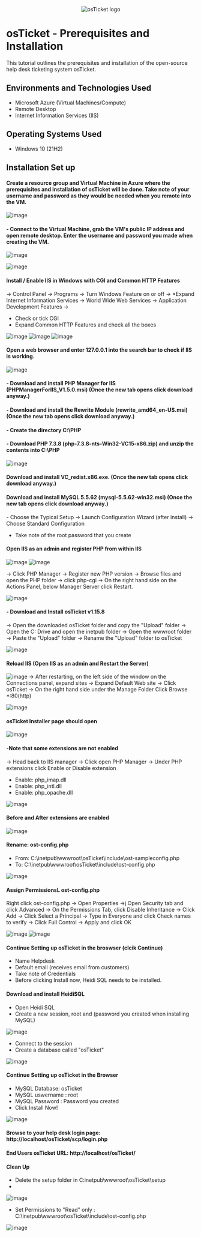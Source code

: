 <p align="center">
<img src="https://i.imgur.com/Clzj7Xs.png" alt="osTicket logo"/>
</p>

<h1>osTicket - Prerequisites and Installation</h1>
This tutorial outlines the prerequisites and installation of the open-source help desk ticketing system osTicket.<br />
<h2>Environments and Technologies Used</h2>

- Microsoft Azure (Virtual Machines/Compute)
- Remote Desktop
- Internet Information Services (IIS)

<h2>Operating Systems Used </h2>

- Windows 10</b> (21H2)


<h2>Installation Set up</h2>

<h4>  Create a resource group and Virtual Machine in Azure where the prerequisites and installation of osTicket will be done. Take note of your username and password as they would be needed when you remote into the VM. </h4>

  ![image](https://github.com/marvrodriguez/osticket-prereqs/assets/141983161/aaeff093-8161-4cba-a8bf-aaf5632b2193)

<h4> - Connect to the Virtual Machine, grab the VM's public IP address and open remote desktop. Enter the username and password you made when creating the VM. </h4>


![image](https://github.com/marvrodriguez/osticket-prereqs/assets/141983161/9c81224d-57b7-4fb1-af10-d10b0433663c)

![image](https://github.com/marvrodriguez/osticket-prereqs/assets/141983161/b7960194-cd61-4e17-bb8a-077e9092156c)



<h4> Install / Enable IIS in Windows with CGI and Common HTTP Features </h4>
-> Control Panel -> Programs -> Turn Windows Feature on or off -> *Expand Internet Information Services -> World Wide Web Services -> Application Development Features ->

- Check or tick CGI
-  Expand Common HTTP Features and check all the boxes

![image](https://github.com/marvrodriguez/osticket-prereqs/assets/141983161/884923bf-7aea-4632-957e-9aa55a2db49f) ![image](https://github.com/marvrodriguez/osticket-prereqs/assets/141983161/5ebede53-62e3-4364-9a90-9ae4c150f4cc) ![image](https://github.com/marvrodriguez/osticket-prereqs/assets/141983161/02ab9778-cadf-419b-8e41-c67c954ebe72)


<h4> Open a web browser and enter 127.0.0.1 into the search bar to check if IIS is working.</h4>

![image](https://github.com/marvrodriguez/osticket-prereqs/assets/141983161/16b27d1a-c883-4a99-995b-b99ad0cdf06d)

<h4> - Download and install PHP Manager for IIS (PHPManagerForIIS_V1.5.0.msi) (Once the new tab opens click download anyway.)</h4>
<h4> - Download and install the Rewrite Module (rewrite_amd64_en-US.msi) (Once the new tab opens click download anyway.)</h4>
<h4> - Create the directory C:\PHP </h4>
<h4> - Download PHP 7.3.8 (php-7.3.8-nts-Win32-VC15-x86.zip) and unzip the contents into C:\PHP </h4>

![image](https://github.com/marvrodriguez/osticket-prereqs/assets/141983161/50131cad-22dc-4012-9d5d-19e805f0756d)

<h4> Download and install VC_redist.x86.exe. (Once the new tab opens click download anyway.) </h4>
<h4> Download and install MySQL 5.5.62 (mysql-5.5.62-win32.msi) (Once the new tab opens click download anyway.) </h4>
 - Choose the Typical Setup -> Launch Configuration Wizard (after install) -> Choose Standard Configuration
 
 - Take note of the root password that you create

<h4> Open IIS as an admin and register PHP from within IIS</h4>

![image](https://github.com/marvrodriguez/osticket-prereqs/assets/141983161/e0dbea31-dba6-48cb-9dc3-5828395b33f9) ![image](https://github.com/marvrodriguez/osticket-prereqs/assets/141983161/2fe4c467-3fbd-4a93-bcfc-26c43c02f275)

-> Click PHP Manager -> Register new PHP version -> Browse files and open the PHP folder -> click php-cgi -> On the right hand side on the Actions Panel, below Manager Server click Restart.

![image](https://github.com/marvrodriguez/osticket-prereqs/assets/141983161/b938f090-13fe-4050-aa6d-86493671cf7b)

<h4> - Download and Install osTicket v1.15.8 </h4>
-> Open the downloaded osTicket folder and copy the "Upload" folder -> Open the C: Drive and open the inetpub folder -> Open the wwwroot folder -> Paste the "Upload" folder -> Rename the "Upload" folder to osTicket

![image](https://github.com/marvrodriguez/osticket-prereqs/assets/141983161/19820853-acbf-49a0-984e-c8763e52a1dc)

<h4> Reload IIS (Open IIS as an admin and Restart the Server)</h4>

![image](https://github.com/marvrodriguez/osticket-prereqs/assets/141983161/b938f090-13fe-4050-aa6d-86493671cf7b)
-> After restarting, on the left side of the window on the Connections panel, expand sites -> Expand Default Web site -> Click osTicket -> On the right hand side under the Manage Folder Click Browse *:80(http) 

![image](https://github.com/marvrodriguez/osticket-prereqs/assets/141983161/0a9f6271-985a-46a6-95c4-f53dd12c52ce)

<h4> osTicket Installer page should open</h4>

![image](https://github.com/marvrodriguez/osticket-prereqs/assets/141983161/d6924a02-9fe0-4599-aa8a-0de5c1f9dc2b)

<h4> -Note that some extensions are not enabled</h4>
-> Head back to IIS manager -> Click open PHP Manager -> Under PHP extensions click Enable or Disable extension

- Enable: php_imap.dll
- Enable: php_intl.dll
- Enable: php_opache.dll
  
![image](https://github.com/marvrodriguez/osticket-prereqs/assets/141983161/bf9cf5cf-34c6-4499-8127-663a65e3e126)

<h4> Before and After extensions are enabled</h4>

 ![image](https://github.com/marvrodriguez/osticket-prereqs/assets/141983161/03f86c47-fd53-48bf-89c6-f20eb2801ec7)

<h4> Rename: ost-config.php</h4>

- From: C:\inetpub\wwwroot\osTicket\include\ost-sampleconfig.php
- To: C:\inetpub\wwwroot\osTicket\include\ost-config.php

![image](https://github.com/marvrodriguez/osticket-prereqs/assets/141983161/4c3dd8f5-172e-4f53-acc7-94d3de12e6ba)

<h4> Assign PermissionsL ost-config.php</h4>

Right click ost-config.php -> Open Properties ->j Open Security tab and click Advanced -> On the Permissions Tab, click Disable Inheritance -> Click Add -> Click Select a Principal -> Type in Everyone and click Check names to verify -> Click Full Control -> Apply and click OK

![image](https://github.com/marvrodriguez/osticket-prereqs/assets/141983161/0419b82d-7cc2-42a8-b342-b0b61ab546c3) ![image](https://github.com/marvrodriguez/osticket-prereqs/assets/141983161/aa3cf041-796c-4166-a620-78898945b3cc)

<h4> Continue Setting up osTicket in the broswser (clcik Continue)</h4>

- Name Helpdesk
- Default email (receives  email from customers)
- Take note of Credentials
-  Before clicking Install now, Heidi SQL needs to be installed.

<h4> Download and install HeidiSQL</h4> 

- Open Heidi SQL
- Create a new session, root and (password you created when installing MySQL)

![image](https://github.com/marvrodriguez/osticket-prereqs/assets/141983161/2e58cfcc-004c-48cb-a82c-43a61d829b89)

- Connect to the session
- Create a database called "osTicket"

![image](https://github.com/marvrodriguez/osticket-prereqs/assets/141983161/c6d65b6c-6e93-4d77-9867-ea144945dcae)

<h4> Continue Setting up osTicket in the Browser</h4>

- MySQL Database: osTicket
- MySQL uswername : root
- MySQL Password : Password you created
- Click Install Now!

![image](https://github.com/marvrodriguez/osticket-prereqs/assets/141983161/3a3d7f4d-168a-4eaf-acc4-a39ef8bce056)


<h4> Browse to your help desk login page: http://localhost/osTicket/scp/login.php </h4>
<h4> End Users osTicket URL: http://localhost/osTicket/ </h4>

<h4> Clean Up</h4>

- Delete the setup folder in C:inetpub\wwwroot\osTicket\setup
- 
![image](https://github.com/marvrodriguez/osticket-prereqs/assets/141983161/2bd5ed2a-d5db-488d-80b3-d4fb0a45bb61)

- Set Permissions to "Read" only : C:\inetpub\wwwroot\osTicket\include\ost-config.php

![image](https://github.com/marvrodriguez/osticket-prereqs/assets/141983161/e4d77489-fd2c-4644-beb4-def7c01a34cb)






